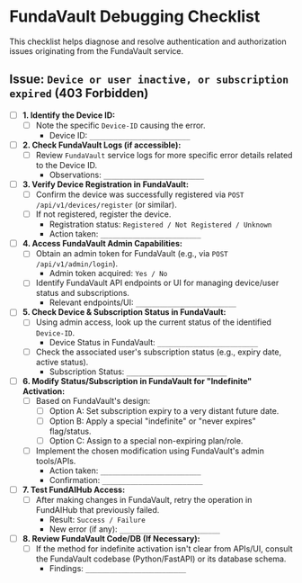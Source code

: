 # FundaVault Debugging Checklist

This checklist helps diagnose and resolve authentication and authorization issues originating from the FundaVault service.

## Issue: `Device or user inactive, or subscription expired` (403 Forbidden)

- [ ] **1. Identify the Device ID:**
  - [ ] Note the specific `Device-ID` causing the error.
    - Device ID: `_________________________`

- [ ] **2. Check FundaVault Logs (if accessible):**
  - [ ] Review `FundaVault` service logs for more specific error details related to the Device ID.
    - Observations: `_________________________`

- [ ] **3. Verify Device Registration in FundaVault:**
  - [ ] Confirm the device was successfully registered via `POST /api/v1/devices/register` (or similar).
  - [ ] If not registered, register the device.
    - Registration status: `Registered / Not Registered / Unknown`
    - Action taken: `_________________________`

- [ ] **4. Access FundaVault Admin Capabilities:**
  - [ ] Obtain an admin token for FundaVault (e.g., via `POST /api/v1/admin/login`).
    - Admin token acquired: `Yes / No`
  - [ ] Identify FundaVault API endpoints or UI for managing device/user status and subscriptions.
    - Relevant endpoints/UI: `_________________________`

- [ ] **5. Check Device & Subscription Status in FundaVault:**
  - [ ] Using admin access, look up the current status of the identified `Device-ID`.
    - Device Status in FundaVault: `_________________________`
  - [ ] Check the associated user's subscription status (e.g., expiry date, active status).
    - Subscription Status: `_________________________`

- [ ] **6. Modify Status/Subscription in FundaVault for "Indefinite" Activation:**
  - [ ] Based on FundaVault's design:
    - [ ] Option A: Set subscription expiry to a very distant future date.
    - [ ] Option B: Apply a special "indefinite" or "never expires" flag/status.
    - [ ] Option C: Assign to a special non-expiring plan/role.
  - [ ] Implement the chosen modification using FundaVault's admin tools/APIs.
    - Action taken: `_________________________`
    - Confirmation: `_________________________`

- [ ] **7. Test FundAIHub Access:**
  - [ ] After making changes in FundaVault, retry the operation in FundAIHub that previously failed.
    - Result: `Success / Failure`
    - New error (if any): `_________________________`

- [ ] **8. Review FundaVault Code/DB (If Necessary):**
  - [ ] If the method for indefinite activation isn't clear from APIs/UI, consult the FundaVault codebase (Python/FastAPI) or its database schema.
    - Findings: `_________________________` 